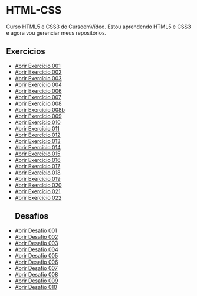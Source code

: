 # HTML-CSS
 Curso HTML5 e CSS3 do CursoemVídeo.
 Estou aprendendo HTML5 e CSS3 e agora vou gerenciar meus repositórios.
## Exercícios
<ul>
<li><a href="https://danillosouza03.github.io/html-css/exercicios/ex.001/" target="_blank">Abrir Exercício 001</a></li>
<li><a href="https://danillosouza03.github.io/html-css/exercicios/ex.002/" target="_blank">Abrir Exercício 002</a></li>
<li><a href="https://danillosouza03.github.io/html-css/exercicios/ex.003/" target="_blank">Abrir Exercício 003</a></li>
<li><a href="https://danillosouza03.github.io/html-css/exercicios/ex.004/" target="_blank">Abrir Exercício 004</a></li>
<li><a href="https://danillosouza03.github.io/html-css/exercicios/ex.006/" target="_blank">Abrir Exercício 006</a></li>
<li><a href="https://danillosouza03.github.io/html-css/exercicios/ex.007/" target="_blank">Abrir Exercício 007</a></li>
<li><a href="https://danillosouza03.github.io/html-css/exercicios/ex.008/" target="_blank">Abrir Exercício 008</a></li>
<li><a href="https://danillosouza03.github.io/html-css/exercicios/ex.008B/" target="_blank">Abrir Exercício 008b</a></li>
<li><a href="https://danillosouza03.github.io/html-css/exercicios/ex.009/" target="_blank">Abrir Exercício 009</a></li>
<li><a href="https://danillosouza03.github.io/html-css/exercicios/ex.010/" target="_blank">Abrir Exercício 010</a></li>
<li><a href="https://danillosouza03.github.io/html-css/exercicios/ex.011/" target="_blank">Abrir Exercício 011</a></li>
<li><a href="https://danillosouza03.github.io/html-css/exercicios/ex.012/" target="_blank">Abrir Exercício 012</a></li>
<li><a href="https://danillosouza03.github.io/html-css/exercicios/ex.013/" target="_blank">Abrir Exercício 013</a></li>
<li><a href="https://danillosouza03.github.io/html-css/exercicios/ex.014/" target="_blank">Abrir Exercício 014</a></li>
<li><a href="https://danillosouza03.github.io/html-css/exercicios/ex.015/" target="_blank">Abrir Exercício 015</a></li>
<li><a href="https://danillosouza03.github.io/html-css/exercicios/ex.016/cor03.html" target="_blank">Abrir Exercício 016</a></li>
<li><a href="https://danillosouza03.github.io/html-css/exercicios/ex.017/fonte02.html" target="_blank">Abrir Exercício 017</a></li>
<li><a href="https://danillosouza03.github.io/html-css/exercicios/ex.018/fonte02.html" target="_blank">Abrir Exercício 018</a></li>
<li><a href="https://danillosouza03.github.io/html-css/exercicios/ex.019/seletor01.html" target="_blank">Abrir Exercício 019</a></li>
<li><a href="https://danillosouza03.github.io/html-css/exercicios/ex.020/hover.html" target="_blank">Abrir Exercício 020</a></li>
<li><a href="https://danillosouza03.github.io/html-css/exercicios/ex.021/caixa01.html" target="_blank">Abrir Exercício 021</a></li>
<li><a href="https://danillosouza03.github.io/html-css/exercicios/ex.022/caixa01.html" target="_blank">Abrir Exercício 022</a></li>

## Desafios

<li><a href="https://danillosouza03.github.io/html-css/desafios/d001/" target="_blank">Abrir Desafio 001</a></li>
<li><a href="https://danillosouza03.github.io/html-css/desafios/d002/" target="_blank">Abrir Desafio 002</a></li>
<li><a href="https://danillosouza03.github.io/html-css/desafios/d003/" target="_blank">Abrir Desafio 003</a></li>
<li><a href="https://danillosouza03.github.io/html-css/desafios/d004/" target="_blank">Abrir Desafio 004</a></li>
<li><a href="https://danillosouza03.github.io/html-css/desafios/d005/" target="_blank">Abrir Desafio 005</a></li>
<li><a href="https://danillosouza03.github.io/html-css/desafios/d006/" target="_blank">Abrir Desafio 006</a></li>
<li><a href="https://danillosouza03.github.io/html-css/desafios/d007/" target="_blank">Abrir Desafio 007</a></li>
<li><a href="https://danillosouza03.github.io/html-css/desafios/d008/" target="_blank">Abrir Desafio 008</a></li>
<li><a href="https://danillosouza03.github.io/html-css/desafios/d009/" target="_blank">Abrir Desafio 009</a></li>
<li><a href="https://danillosouza03.github.io/html-css/desafios/d010/" target="_blank">Abrir Desafio 010</a></li>
</ul>
 